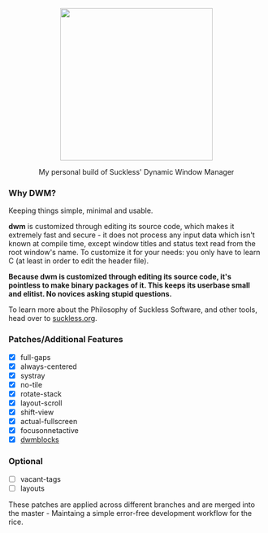 <p align="center"><img width=300 src="https://dwm.suckless.org/dwm.svg"></p>
<p align="center">My personal build of Suckless' Dynamic Window Manager</p>

### Why DWM?

Keeping things simple, minimal and usable.

**dwm** is customized through editing its source code, which makes it extremely
fast and secure - it does not process any input data which isn't known at
compile time, except window titles and status text read from the root window's
name. To customize it for your needs: you only have to learn C (at least in
order to edit the header file).

**Because dwm is customized through editing its source code, it's pointless to
make binary packages of it. This keeps its userbase small and elitist. No
novices asking stupid questions.**

To learn more about the Philosophy of Suckless Software, and other tools, head over to [suckless.org](https://suckless.org).

### Patches/Additional Features

- [x] full-gaps
- [x] always-centered
- [x] systray
- [x] no-tile
- [x] rotate-stack
- [x] layout-scroll
- [x] shift-view
- [x] actual-fullscreen
- [x] focusonnetactive
- [x] [dwmblocks](https://github.com/hemanth-kotagiri/dwmblocks)

### Optional

- [ ] vacant-tags
- [ ] layouts

These patches are applied across different branches and are merged into the
master - Maintaing a simple error-free development workflow for the rice.
